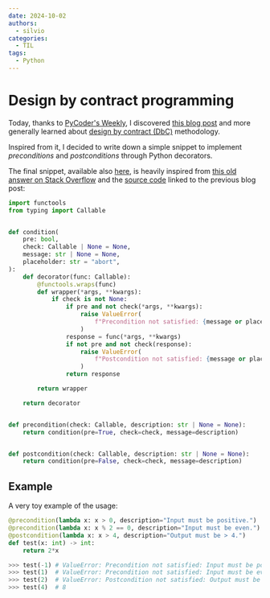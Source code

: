 ```yaml
---
date: 2024-10-02
authors:
  - silvio
categories:
  - TIL
tags:
  - Python
---
```


# Design by contract programming

Today, thanks to [PyCoder's Weekly](https://pycoders.com/issues), I discovered [this blog post](https://colorsofcode.ghost.io/counting-sheeps-with-contracts-in-python/) and more generally learned about [design by contract (DbC)](https://en.wikipedia.org/wiki/Design_by_contract) methodology.

Inspired from it, I decided to write down a simple snippet to implement _preconditions_ and _postconditions_ through Python decorators.

<!-- more -->

The final snippet, available also [here](/data-scientist-hub/resources/snippets/#dbc), is heavily inspired from [this old answer on Stack Overflow](https://stackoverflow.com/a/12151531) and the [source code](https://gitlab.com/leogermond/python-dbc/-/blob/main/dbc.py?ref_type=heads) linked to the previous blog post:

```python
import functools
from typing import Callable


def condition(
    pre: bool,
    check: Callable | None = None,
    message: str | None = None,
    placeholder: str = "abort",
):
    def decorator(func: Callable):
        @functools.wraps(func)
        def wrapper(*args, **kwargs):
            if check is not None:
                if pre and not check(*args, **kwargs):
                    raise ValueError(
                        f"Precondition not satisfied: {message or placeholder}"
                    )
                response = func(*args, **kwargs)
                if not pre and not check(response):
                    raise ValueError(
                        f"Postcondition not satisfied: {message or placeholder}"
                    )
                return response

        return wrapper

    return decorator


def precondition(check: Callable, description: str | None = None):
    return condition(pre=True, check=check, message=description)


def postcondition(check: Callable, description: str | None = None):
    return condition(pre=False, check=check, message=description)
```

## Example

A very toy example of the usage:

```python
@precondition(lambda x: x > 0, description="Input must be positive.")
@precondition(lambda x: x % 2 == 0, description="Input must be even.")
@postcondition(lambda x: x > 4, description="Output must be > 4.")
def test(x: int) -> int:
    return 2*x

>>> test(-1) # ValueError: Precondition not satisfied: Input must be positive.
>>> test(1)  # ValueError: Precondition not satisfied: Input must be even.
>>> test(2)  # ValueError: Postcondition not satisfied: Output must be > 4.
>>> test(4)  # 8
```
